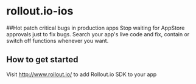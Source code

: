 rollout.io-ios
==============

##Hot patch critical bugs in production apps
Stop waiting for AppStore approvals just to fix bugs. Search your app's live code and fix, contain or switch off functions whenever you want.

## How to get started
Visit http://www.rollout.io/ to add Rollout.io SDK to your app
